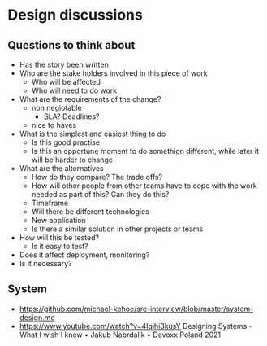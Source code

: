 # Design discussions

## Questions to think about

- Has the story been written
- Who are the stake holders involved in this piece of work
  - Who will be affected
  - Who will need to do work
- What are the requirements of the change?
  - non negiotable
    - SLA? Deadlines?
  - nice to haves
- What is the simplest and easiest thing to do
  - Is this good practise
  - Is this an opportune moment to do somethign different, while later it will be harder to change
- What are the alternatives
  - How do they compare? The trade offs?
  - How will other people from other teams have to cope with the work needed as part of this? Can they do this?
  - Timeframe
  - Will there be different technologies
  - New application
  - Is there a similar solution in other projects or teams
- How will this be tested?
  - Is it easy to test?
- Does it affect deployment, monitoring?
- Is it necessary?


## System

- https://github.com/michael-kehoe/sre-interview/blob/master/system-design.md
- https://www.youtube.com/watch?v=4Iqjhi3kusY Designing Systems - What I wish I knew • Jakub Nabrdalik • Devoxx Poland 2021
